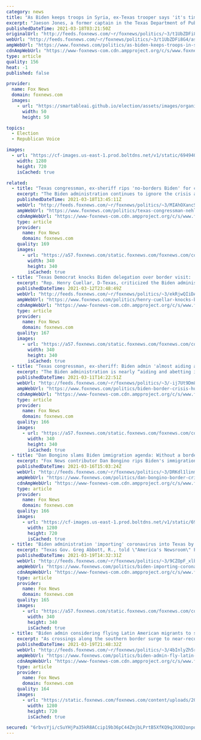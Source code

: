 ```yaml
---
category: news
title: "As Biden keeps troops in Syria, ex-Texas trooper says 'it's time' for military to stop Mexican cartel crisis"
excerpt: "Jaeson Jones, a former captain in the Texas Department of Public Safety's counter-terror division, said Wednesday 'it's time' for the federal government to focus more on the escalating cartel violence, and the rapidly intensifying smuggling operations they oversee."
publishedDateTime: 2021-03-18T03:21:50Z
originalUrl: "http://feeds.foxnews.com/~r/foxnews/politics/~3/t1UbZDFi8G4/as-biden-keeps-troops-in-syria-ex-texas-trooper-says-its-time-for-military-to-stop-mexican-cartel-crisi"
webUrl: "http://feeds.foxnews.com/~r/foxnews/politics/~3/t1UbZDFi8G4/as-biden-keeps-troops-in-syria-ex-texas-trooper-says-its-time-for-military-to-stop-mexican-cartel-crisi"
ampWebUrl: "https://www.foxnews.com/politics/as-biden-keeps-troops-in-syria-ex-texas-trooper-says-its-time-for-military-to-stop-mexican-cartel-crisi.amp"
cdnAmpWebUrl: "https://www-foxnews-com.cdn.ampproject.org/c/s/www.foxnews.com/politics/as-biden-keeps-troops-in-syria-ex-texas-trooper-says-its-time-for-military-to-stop-mexican-cartel-crisi.amp"
type: article
quality: 156
heat: -1
published: false

provider:
  name: Fox News
  domain: foxnews.com
  images:
    - url: "https://smartableai.github.io/election/assets/images/organizations/foxnews.com-50x50.jpg"
      width: 50
      height: 50

topics:
  - Election
  - Republican Voice

images:
  - url: "https://cf-images.us-east-1.prod.boltdns.net/v1/static/694940094001/639b258b-7c57-46fc-a06a-c4d33faf3680/5bbf9a3c-5136-4879-baf3-1f4ed111d3e1/1280x720/match/image.jpg"
    width: 1280
    height: 720
    isCached: true

related:
  - title: "Texas congressman, ex-sheriff rips 'no-borders Biden' for continuing to deny crisis"
    excerpt: "The Biden administration continues to ignore the crisis at the border while the migrant surge worsens, Rep. Troy Nehls told \"Fox & Friends.\"'"
    publishedDateTime: 2021-03-18T13:45:11Z
    webUrl: "http://feeds.foxnews.com/~r/foxnews/politics/~3/MIAhOXancSs/texas-congressman-nehls-no-borders-biden-deny-crisis"
    ampWebUrl: "https://www.foxnews.com/politics/texas-congressman-nehls-no-borders-biden-deny-crisis.amp"
    cdnAmpWebUrl: "https://www-foxnews-com.cdn.ampproject.org/c/s/www.foxnews.com/politics/texas-congressman-nehls-no-borders-biden-deny-crisis.amp"
    type: article
    provider:
      name: Fox News
      domain: foxnews.com
    quality: 169
    images:
      - url: "https://a57.foxnews.com/static.foxnews.com/foxnews.com/content/uploads/2018/09/340/340/fox-news.jpg?ve=1&tl=1"
        width: 340
        height: 340
        isCached: true
  - title: "Texas Democrat knocks Biden delegation over border visit: 'They didn’t talk to anybody'"
    excerpt: "Rep. Henry Cuellar, D-Texas, criticized the Biden administration’s handling of the border crisis on Friday, telling \"Your World\" a delegation from the White House neglected to talk to anybody when they visited the region this week."
    publishedDateTime: 2021-03-12T23:48:49Z
    webUrl: "http://feeds.foxnews.com/~r/foxnews/politics/~3/ekRjwQIiDAo/henry-cuellar-knocks-biden-delegation-border-trip"
    ampWebUrl: "https://www.foxnews.com/politics/henry-cuellar-knocks-biden-delegation-border-trip.amp"
    cdnAmpWebUrl: "https://www-foxnews-com.cdn.ampproject.org/c/s/www.foxnews.com/politics/henry-cuellar-knocks-biden-delegation-border-trip.amp"
    type: article
    provider:
      name: Fox News
      domain: foxnews.com
    quality: 167
    images:
      - url: "https://a57.foxnews.com/static.foxnews.com/foxnews.com/content/uploads/2018/09/340/340/fox-news.jpg?ve=1&tl=1"
        width: 340
        height: 340
        isCached: true
  - title: "Texas congressman, ex-sheriff: Biden admin 'almost aiding and abetting' human trafficking"
    excerpt: "The Biden administration is nearly “aiding and abetting in human trafficking” due to what is occurring at the southern border, Texas sheriff turned congressman Troy Nehls said on Thursday."
    publishedDateTime: 2021-03-11T14:22:51Z
    webUrl: "http://feeds.foxnews.com/~r/foxnews/politics/~3/-ij7Ut9Dm8M/biden-border-crisis-human-trafficking-texas-nehls"
    ampWebUrl: "https://www.foxnews.com/politics/biden-border-crisis-human-trafficking-texas-nehls.amp"
    cdnAmpWebUrl: "https://www-foxnews-com.cdn.ampproject.org/c/s/www.foxnews.com/politics/biden-border-crisis-human-trafficking-texas-nehls.amp"
    type: article
    provider:
      name: Fox News
      domain: foxnews.com
    quality: 166
    images:
      - url: "https://a57.foxnews.com/static.foxnews.com/foxnews.com/content/uploads/2020/10/340/340/image-5.png?ve=1&tl=1"
        width: 340
        height: 340
        isCached: true
  - title: "Dan Bongino slams Biden immigration agenda: Without a border, 'you don't have a country'"
    excerpt: "Fox News contributor Dan Bongino rips Biden's immigration policy on \"Fox & Friends,\" and asserts that we don't have a country without a border."
    publishedDateTime: 2021-03-16T15:03:24Z
    webUrl: "http://feeds.foxnews.com/~r/foxnews/politics/~3/DRKdl1linmU/dan-bongino-border-crisis-biden-immigration-fox-friends"
    ampWebUrl: "https://www.foxnews.com/politics/dan-bongino-border-crisis-biden-immigration-fox-friends.amp"
    cdnAmpWebUrl: "https://www-foxnews-com.cdn.ampproject.org/c/s/www.foxnews.com/politics/dan-bongino-border-crisis-biden-immigration-fox-friends.amp"
    type: article
    provider:
      name: Fox News
      domain: foxnews.com
    quality: 166
    images:
      - url: "https://cf-images.us-east-1.prod.boltdns.net/v1/static/694940094001/43446e6c-352c-4c59-bfa5-2b93b2468473/bdfdbabc-61d5-4370-a3b3-ad549f1d987e/1280x720/match/image.jpg"
        width: 1280
        height: 720
        isCached: true
  - title: "Biden administration 'importing' coronavirus into Texas by not securing border: Gov. Abbott"
    excerpt: "Texas Gov. Greg Abbott, R., told \"America's Newsroom\" Friday that the Biden administration is effectively importing coronavirus into the United States by not adequately securing the southern border."
    publishedDateTime: 2021-03-19T14:32:31Z
    webUrl: "http://feeds.foxnews.com/~r/foxnews/politics/~3/9CZOpF_xlbQ/biden-importing-coronavirus-securing-border-abbott"
    ampWebUrl: "https://www.foxnews.com/politics/biden-importing-coronavirus-securing-border-abbott.amp"
    cdnAmpWebUrl: "https://www-foxnews-com.cdn.ampproject.org/c/s/www.foxnews.com/politics/biden-importing-coronavirus-securing-border-abbott.amp"
    type: article
    provider:
      name: Fox News
      domain: foxnews.com
    quality: 165
    images:
      - url: "https://a57.foxnews.com/static.foxnews.com/foxnews.com/content/uploads/2018/09/340/340/fox-news.jpg?ve=1&tl=1"
        width: 340
        height: 340
        isCached: true
  - title: "Biden admin considering flying Latin American migrants to states near Canadian border: report"
    excerpt: "As crossings along the southern border surge to near-record levels, the Biden administration is considering flying migrants to states near the Canadian border, according to a report. "
    publishedDateTime: 2021-03-19T21:48:32Z
    webUrl: "http://feeds.foxnews.com/~r/foxnews/politics/~3/4bInlyZh5rY/biden-admin-fly-latin-american-migrants-states-canadian-border"
    ampWebUrl: "https://www.foxnews.com/politics/biden-admin-fly-latin-american-migrants-states-canadian-border.amp"
    cdnAmpWebUrl: "https://www-foxnews-com.cdn.ampproject.org/c/s/www.foxnews.com/politics/biden-admin-fly-latin-american-migrants-states-canadian-border.amp"
    type: article
    provider:
      name: Fox News
      domain: foxnews.com
    quality: 164
    images:
      - url: "https://static.foxnews.com/foxnews.com/content/uploads/2021/03/Border-1-.jpg"
        width: 1280
        height: 720
        isCached: true

secured: "6rbvsYji/cSuYHjPa35kR8ACcip19b36pC44ZmjbLPrtB5XfKQ9qJXXO2onpoXtGdXlL4OasE6bVtLy5fNGuLs/wsIwRO5B1r3n2vPrPlY/Bzq5KBU1Sbm8UqBgb7mf5n16PC9VtKeLuEykT0IVz6l0Pk0la40Fg9MSepF6a28zcF+GJRK12IwguHBapFHtMg0GkSOaXn/d2L45O0QgAWvry/pP2/bFL2RDVgFh3uAg1ySlh/UQtk3R+zqKK0ZoEeIEISIePjk+icwINNn5efLQvSbPQbd/CIGOwaqQTNuZ6Q660aEAbJzJZHttvb5ArLIJ6nP+Ru55Mfx/qmtoZnC+rIkRcg7Ab7iJ0vnO89U8=;fo6QZNEdlMnt53pW87ATzQ=="
---
```


